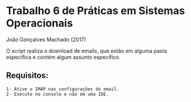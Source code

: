 # Trabalho 6 de Práticas em Sistemas Operacionais

João Gonçalves Machado (2017)

O script realiza o download de emails, que estão em alguma pasta específica e contém algum assunto específico.

## Requisitos:

    1- Ative o IMAP nas configurações do email.
    2- Execute no console e não em uma IDE.


